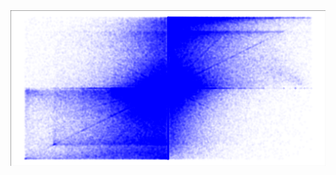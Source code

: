 <img src="https://github.com/20kevit/tsetmc/blob/main/research/filters/close%20and%20last%20difference/Figure.png">
